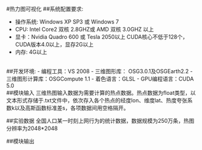 #热力图可视化
##系统配置要求:
- 操作系统: Windows XP SP3 或 Windows 7
- CPU: Intel Core2 双核 2.8GHZ或 AMD 双核 3.0GHZ 以上
- 显卡：Nvidia Quadro 600 或 Tesla 2050以上 CUDA核心不低于128个，CUDA版本4.0以上，显存2G以上
- 内存: 4G以上

<br>
##开发环境:
- 编程工具：VS 2008
- 三维图形库： OSG3.0.1及OSGEarth2.2
- 三维图形计算库：OSGCompute 1.1
- 着色语言：GLSL
- GPU编程语言：CUDA 5.0

<br>
##模块输入
三维热图输入数据为需要计算的热点数据。热点数据为float类型，以文本形式存储于.txt文件中，依次存入各个热点的经度lon、维度lat、热度夸张系数k以及高斯函数标准差s，各项数据间用空格隔开。

##实验数据
全国人口某一时刻上网行为的统计数据，数据规模为250万条，热图分辨率为2048*2048

##模块输出

